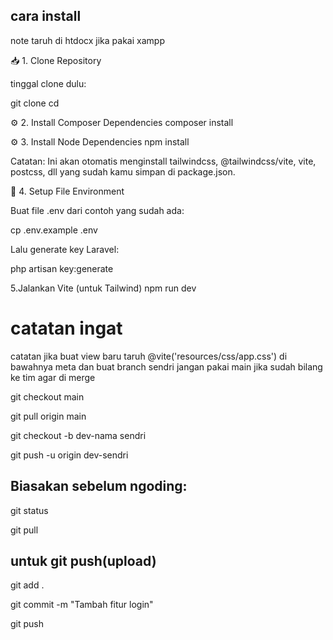 ## cara install
note taruh di htdocx jika pakai xampp

📥 1. Clone Repository

tinggal clone dulu:

git clone 
cd 

⚙️ 2. Install Composer Dependencies
composer install

⚙️ 3. Install Node Dependencies
npm install


Catatan: Ini akan otomatis menginstall tailwindcss, @tailwindcss/vite, vite, postcss, dll yang sudah kamu simpan di package.json.

🔑 4. Setup File Environment

Buat file .env dari contoh yang sudah ada:

cp .env.example .env

Lalu generate key Laravel:

php artisan key:generate

5.Jalankan Vite (untuk Tailwind)
npm run dev

# catatan ingat
catatan jika buat view baru taruh  @vite('resources/css/app.css') di bawahnya meta
dan buat branch sendri jangan pakai main jika sudah bilang ke tim agar di merge

git checkout main

git pull origin main

git checkout -b dev-nama sendri

git push -u origin dev-sendri

## Biasakan sebelum ngoding:

git status

git pull
## untuk git push(upload)

git add .

git commit -m "Tambah fitur login"

git push
